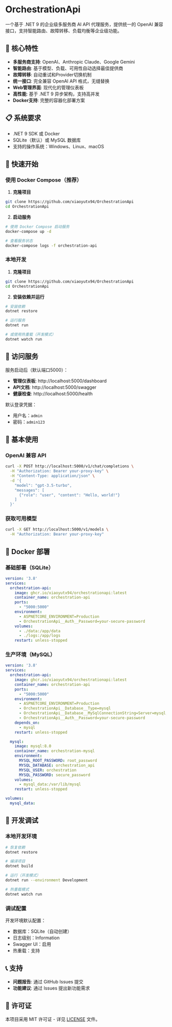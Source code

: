# OrchestrationApi

一个基于 .NET 9 的企业级多服务商 AI API 代理服务，提供统一的 OpenAI 兼容接口，支持智能路由、故障转移、负载均衡等企业级功能。

## 🚀 核心特性

- **多服务商支持**: OpenAI、Anthropic Claude、Google Gemini
- **智能路由**: 基于模型、负载、可用性自动选择最佳提供商
- **故障转移**: 自动重试和Provider切换机制
- **统一接口**: 完全兼容 OpenAI API 格式，无缝替换
- **Web管理界面**: 现代化的管理仪表板
- **高性能**: 基于 .NET 9 异步架构，支持高并发
- **Docker支持**: 完整的容器化部署方案

## 📋 系统要求

- .NET 9 SDK 或 Docker
- SQLite（默认）或 MySQL 数据库
- 支持的操作系统：Windows、Linux、macOS

## 🚀 快速开始

### 使用 Docker Compose（推荐）

1. **克隆项目**
```bash
git clone https://github.com/xiaoyutx94/OrchestrationApi
cd OrchestrationApi
```

2. **启动服务**
```bash
# 使用 Docker Compose 启动服务
docker-compose up -d

# 查看服务状态
docker-compose logs -f orchestration-api
```

### 本地开发

1. **克隆项目**
```bash
git clone https://github.com/xiaoyutx94/OrchestrationApi
cd OrchestrationApi
```

2. **安装依赖并运行**
```bash
# 安装依赖
dotnet restore

# 运行服务
dotnet run

# 或使用热重载（开发模式）
dotnet watch run
```

## 🔧 访问服务

服务启动后（默认端口5000）：

- **管理仪表板**: http://localhost:5000/dashboard
- **API文档**: http://localhost:5000/swagger
- **健康检查**: http://localhost:5000/health

默认登录凭据：
- 用户名：`admin`
- 密码：`admin123`

## 📖 基本使用

### OpenAI 兼容 API

```bash
curl -X POST http://localhost:5000/v1/chat/completions \
  -H "Authorization: Bearer your-proxy-key" \
  -H "Content-Type: application/json" \
  -d '{
    "model": "gpt-3.5-turbo",
    "messages": [
      {"role": "user", "content": "Hello, world!"}
    ]
  }'
```

### 获取可用模型

```bash
curl -X GET http://localhost:5000/v1/models \
  -H "Authorization: Bearer your-proxy-key"
```

## 🐳 Docker 部署

### 基础部署（SQLite）

```yaml
version: '3.8'
services:
  orchestration-api:
    image: ghcr.io/xiaoyutx94/orchestrationapi:latest
    container_name: orchestration-api
    ports:
      - "5000:5000"
    environment:
      - ASPNETCORE_ENVIRONMENT=Production
      - OrchestrationApi__Auth__Password=your-secure-password
    volumes:
      - ./data:/app/data
      - ./logs:/app/logs
    restart: unless-stopped
```

### 生产环境（MySQL）

```yaml
version: '3.8'
services:
  orchestration-api:
    image: ghcr.io/xiaoyutx94/orchestrationapi:latest
    container_name: orchestration-api
    ports:
      - "5000:5000"
    environment:
      - ASPNETCORE_ENVIRONMENT=Production
      - OrchestrationApi__Database__Type=mysql
      - OrchestrationApi__Database__MySqlConnectionString=Server=mysql;Database=orchestration_api;Uid=orchestration;Pwd=secure_password;
      - OrchestrationApi__Auth__Password=your-secure-password
    depends_on:
      - mysql
    restart: unless-stopped

  mysql:
    image: mysql:8.0
    container_name: orchestration-mysql
    environment:
      MYSQL_ROOT_PASSWORD: root_password
      MYSQL_DATABASE: orchestration_api
      MYSQL_USER: orchestration
      MYSQL_PASSWORD: secure_password
    volumes:
      - mysql_data:/var/lib/mysql
    restart: unless-stopped

volumes:
  mysql_data:
```

## 🔧 开发调试

### 本地开发环境

```bash
# 恢复依赖
dotnet restore

# 编译项目
dotnet build

# 运行（开发模式）
dotnet run --environment Development

# 热重载模式
dotnet watch run
```

### 调试配置

开发环境默认配置：
- 数据库：SQLite（自动创建）
- 日志级别：Information
- Swagger UI：启用
- 热重载：支持

## 📞 支持

- **问题报告**: 通过 GitHub Issues 提交
- **功能建议**: 通过 Issues 提出新功能需求

## 📄 许可证

本项目采用 MIT 许可证 - 详见 [LICENSE](LICENSE) 文件。